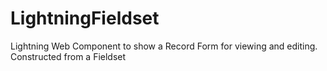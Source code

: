 # LightningFieldset
Lightning Web Component to show a Record Form for viewing and editing. Constructed from a Fieldset
